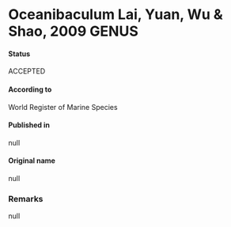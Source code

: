 # Oceanibaculum Lai, Yuan, Wu & Shao, 2009 GENUS

#### Status
ACCEPTED

#### According to
World Register of Marine Species

#### Published in
null

#### Original name
null

### Remarks
null